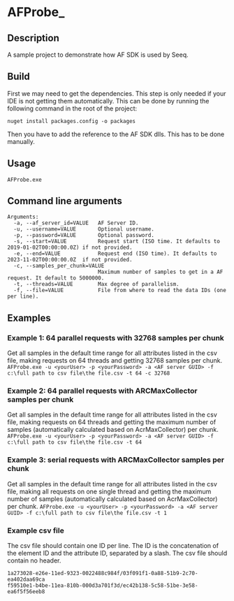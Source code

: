 # AFProbe_
## Description
A sample project to demonstrate how AF SDK is used by Seeq.

## Build

First we may need to get the dependencies. This step is only needed if your IDE is not getting them automatically. 
This can be done by running the following command in the root of the project:
```commandline
nuget install packages.config -o packages
```
Then you have to add the reference to the AF SDK dlls. This has to be done manually.

## Usage
```commandline
AFProbe.exe
```
## Command line arguments
```commandline
Arguments:
  -a, --af_server_id=VALUE   AF Server ID.
  -u, --username=VALUE       Optional username.
  -p, --password=VALUE       Optional password.
  -s, --start=VALUE          Request start (ISO time. It defaults to 2019-01-02T00:00:00.0Z) if not provided.
  -e, --end=VALUE            Request end (ISO time). It defaults to 2023-11-02T00:00:00.0Z  if not provided.
  -c, --samples_per_chunk=VALUE
                             Maximum number of samples to get in a AF request. It default to 5000000.
  -t, --threads=VALUE        Max degree of parallelism.
  -f, --file=VALUE           File from where to read the data IDs (one per line).
```

## Examples

### Example 1: 64 parallel requests with 32768 samples per chunk
Get all samples in the default time range for all attributes listed in the csv file, making requests on 64 threads and getting 32768 samples per chunk.
```AFProbe.exe -u <yourUser> -p <yourPassword> -a <AF server GUID> -f c:\full path to csv file\the file.csv -t 64 -c 32768```

### Example 2: 64 parallel requests with ARCMaxCollector samples per chunk
Get all samples in the default time range for all attributes listed in the csv file, making requests on 64 threads 
and getting the maximum number of samples (automatically calculated based on AcrMaxCollector) per chunk.
```AFProbe.exe -u <yourUser> -p <yourPassword> -a <AF server GUID> -f c:\full path to csv file\the file.csv -t 64```

### Example 3: serial requests with ARCMaxCollector samples per chunk  
Get all samples in the default time range for all attributes listed in the csv file, making all requests on one single thread
and getting the maximum number of samples (automatically calculated based on AcrMaxCollector) per chunk.
```AFProbe.exe -u <yourUser> -p <yourPassword> -a <AF server GUID> -f c:\full path to csv file\the file.csv -t 1```

### Example csv file
The csv file should contain one ID per line. The ID is the concatenation of the 
element ID and the attribute ID, separated by a slash.
The csv file should contain no header.

```csv
1a273028-e26e-11ed-9323-0022488c984f/03f091f1-0a88-51b9-2c70-ea402daa69ca
f59510e1-b4be-11ea-810b-000d3a701f3d/ec42b138-5c58-51be-3e58-ea6f5f56eeb8
```
